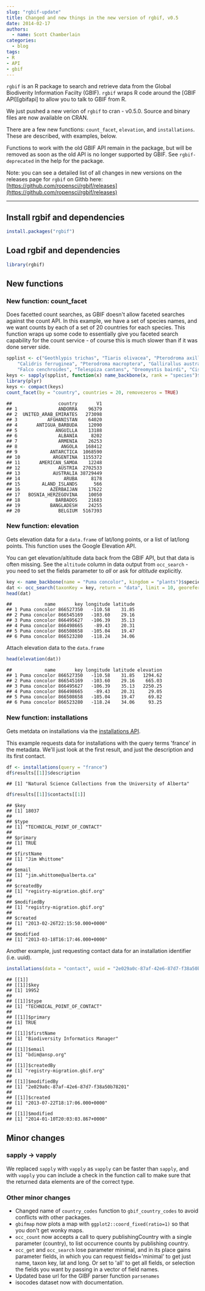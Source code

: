 ```yaml
---
slug: "rgbif-update"
title: Changed and new things in the new version of rgbif, v0.5
date: 2014-02-17
authors:
  - name: Scott Chamberlain
categories:
  - blog
tags:
- R
- API
- gbif
---
```


`rgbif` is an R package to search and retrieve data from the Global Biodiverity Information Facilty (GBIF). `rgbif` wraps R code around the [GBIF API][gbifapi] to allow you to talk to GBIF from R.

We just pushed a new verion of `rgbif` to cran - v0.5.0.  Source and binary files are now available on CRAN.

There are a few new functions: `count_facet`, `elevation`, and `installations`.  These are described, with examples, below.

Functions to work with the old GBIF API remain in the package, but will be removed as soon as the old API is no longer supported by GBIF. See `rgbif-deprecated` in the help for the package.

Note: you can see a detailed list of all changes in new versions on the releases page for `rgbif` on Githb here: [https://github.com/ropensci/rgbif/releases](https://github.com/ropensci/rgbif/releases)

********************

## Install rgbif and dependencies


```r
install.packages("rgbif")
```


## Load rgbif and dependencies


```r
library(rgbif)
```



## New functions
### New function: count_facet

Does facetted count searches, as GBIF doesn't allow faceted searches against the count API. In this example, we have a set of species names, and we want counts by each of a set of 20 countries for each species. This function wraps up some code to essentially give you faceted search capability for the count service - of course this is much slower than if it was done server side.


```r
spplist <- c("Geothlypis trichas", "Tiaris olivacea", "Pterodroma axillaris",
    "Calidris ferruginea", "Pterodroma macroptera", "Gallirallus australis",
    "Falco cenchroides", "Telespiza cantans", "Oreomystis bairdi", "Cistothorus palustris")
keys <- sapply(spplist, function(x) name_backbone(x, rank = "species")$usageKey)
library(plyr)
keys <- compact(keys)
count_facet(by = "country", countries = 20, removezeros = TRUE)
```

```
##                 country       V1
## 1               ANDORRA    96379
## 2  UNITED_ARAB_EMIRATES   273098
## 3           AFGHANISTAN    64020
## 4       ANTIGUA_BARBUDA    12090
## 5              ANGUILLA    13188
## 6               ALBANIA     8202
## 7               ARMENIA    26253
## 8                ANGOLA   168412
## 9            ANTARCTICA  1068590
## 10            ARGENTINA  1155372
## 11       AMERICAN_SAMOA    12248
## 12              AUSTRIA  2702533
## 13            AUSTRALIA 38729449
## 14                ARUBA     8178
## 15        ALAND_ISLANDS      566
## 16           AZERBAIJAN    17622
## 17   BOSNIA_HERZEGOVINA    10050
## 18             BARBADOS    21683
## 19           BANGLADESH    24255
## 20              BELGIUM  5167393
```


### New function: elevation

Gets elevation data for a `data.frame` of lat/long points, or a list of lat/long points. This function uses the Google Elevation API.

You can get elevation/altitude data back from the GBIF API, but that data is often missing. See the `altitude` column in data output from `occ_search` - you need to set the fields parameter to _all_ or ask for _altitude_ explicitly.


```r
key <- name_backbone(name = "Puma concolor", kingdom = "plants")$speciesKey
dat <- occ_search(taxonKey = key, return = "data", limit = 10, georeferenced = TRUE)
head(dat)
```

```
##            name       key longitude latitude
## 1 Puma concolor 866527350   -110.58    31.85
## 2 Puma concolor 866545169   -103.60    29.16
## 3 Puma concolor 866495627   -106.39    35.13
## 4 Puma concolor 866498665    -89.43    20.31
## 5 Puma concolor 866508658   -105.04    19.47
## 6 Puma concolor 866523280   -118.24    34.06
```


Attach elevation data to the `data.frame`


```r
head(elevation(dat))
```

```
##            name       key longitude latitude elevation
## 1 Puma concolor 866527350   -110.58    31.85   1294.62
## 2 Puma concolor 866545169   -103.60    29.16    665.03
## 3 Puma concolor 866495627   -106.39    35.13   2250.25
## 4 Puma concolor 866498665    -89.43    20.31     29.05
## 5 Puma concolor 866508658   -105.04    19.47     69.82
## 6 Puma concolor 866523280   -118.24    34.06     93.25
```


### New function: installations

Gets metdata on installations via the [installations API](http://www.gbif.org/developer/registry#installations).

This example requests data for installations with the query terms 'france' in the metadata. We'll just look at the first result, and just the description and its first contact.


```r
df <- installations(query = "france")
df$results[[1]]$description
```

```
## [1] "Natural Science Collections from the University of Alberta"
```

```r
df$results[[1]]$contacts[[1]]
```

```
## $key
## [1] 18037
##
## $type
## [1] "TECHNICAL_POINT_OF_CONTACT"
##
## $primary
## [1] TRUE
##
## $firstName
## [1] "Jim Whittome"
##
## $email
## [1] "jim.whittome@ualberta.ca"
##
## $createdBy
## [1] "registry-migration.gbif.org"
##
## $modifiedBy
## [1] "registry-migration.gbif.org"
##
## $created
## [1] "2013-02-26T22:15:50.000+0000"
##
## $modified
## [1] "2013-03-18T16:17:46.000+0000"
```


Another example, just requesting contact data for an installation identifier (i.e. uuid).


```r
installations(data = "contact", uuid = "2e029a0c-87af-42e6-87d7-f38a50b78201")
```

```
## [[1]]
## [[1]]$key
## [1] 19952
##
## [[1]]$type
## [1] "TECHNICAL_POINT_OF_CONTACT"
##
## [[1]]$primary
## [1] TRUE
##
## [[1]]$firstName
## [1] "Biodiversity Informatics Manager"
##
## [[1]]$email
## [1] "bdim@ansp.org"
##
## [[1]]$createdBy
## [1] "registry-migration.gbif.org"
##
## [[1]]$modifiedBy
## [1] "2e029a0c-87af-42e6-87d7-f38a50b78201"
##
## [[1]]$created
## [1] "2013-07-22T18:17:06.000+0000"
##
## [[1]]$modified
## [1] "2014-01-10T20:03:03.867+0000"
```


## Minor changes
### sapply -> vapply

We replaced `sapply` with `vapply` as `vapply` can be faster than `sapply`, and with `vapply` you can include a check in the function call to make sure that the returned data elements are of the correct type.

### Other minor changes

* Changed name of `country_codes` function to `gbif_country_codes` to avoid conflicts with other packages.
* `gbifmap` now plots a map with `ggplot2::coord_fixed(ratio=1)` so that you don't get wonky maps.
* `occ_count` now accepts a call to query publishingCountry with a single parameter (country), to list occurrence counts by publishing country.
* `occ_get` and `occ_search` lose parameter minimal, and in its place gains parameter fields, in which you can request fields='minimal' to get just name, taxon key, lat and long. Or set to 'all' to get all fields, or selection the fields you want by passing in a vector of field names.
* Updated base url for the GIBF parser function `parsenames`
* isocodes dataset now with documentation.
